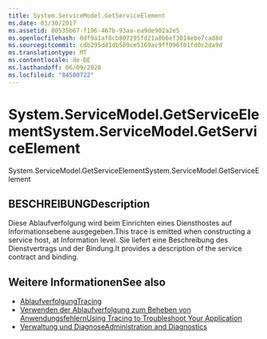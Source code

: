```yaml
---
title: System.ServiceModel.GetServiceElement
ms.date: 03/30/2017
ms.assetid: 80535b67-f196-467b-93aa-ea9de902a2e5
ms.openlocfilehash: 0df9a1af8cb807295fd21a8b6ef3014ebe7cad8d
ms.sourcegitcommit: cdb295dd1db589ce5169ac9ff096f01fd0c2da9d
ms.translationtype: MT
ms.contentlocale: de-DE
ms.lasthandoff: 06/09/2020
ms.locfileid: "84580722"
---
```

# <a name="systemservicemodelgetserviceelement"></a><span data-ttu-id="16f36-102">System.ServiceModel.GetServiceElement</span><span class="sxs-lookup"><span data-stu-id="16f36-102">System.ServiceModel.GetServiceElement</span></span>
<span data-ttu-id="16f36-103">System.ServiceModel.GetServiceElement</span><span class="sxs-lookup"><span data-stu-id="16f36-103">System.ServiceModel.GetServiceElement</span></span>  
  
## <a name="description"></a><span data-ttu-id="16f36-104">BESCHREIBUNG</span><span class="sxs-lookup"><span data-stu-id="16f36-104">Description</span></span>  
 <span data-ttu-id="16f36-105">Diese Ablaufverfolgung wird beim Einrichten eines Diensthostes auf Informationsebene ausgegeben.</span><span class="sxs-lookup"><span data-stu-id="16f36-105">This trace is emitted when constructing a service host, at Information level.</span></span> <span data-ttu-id="16f36-106">Sie liefert eine Beschreibung des Dienstvertrags und der Bindung.</span><span class="sxs-lookup"><span data-stu-id="16f36-106">It provides a description of the service contract and binding.</span></span>  
  
## <a name="see-also"></a><span data-ttu-id="16f36-107">Weitere Informationen</span><span class="sxs-lookup"><span data-stu-id="16f36-107">See also</span></span>

- [<span data-ttu-id="16f36-108">Ablaufverfolgung</span><span class="sxs-lookup"><span data-stu-id="16f36-108">Tracing</span></span>](index.md)
- [<span data-ttu-id="16f36-109">Verwenden der Ablaufverfolgung zum Beheben von Anwendungsfehlern</span><span class="sxs-lookup"><span data-stu-id="16f36-109">Using Tracing to Troubleshoot Your Application</span></span>](using-tracing-to-troubleshoot-your-application.md)
- [<span data-ttu-id="16f36-110">Verwaltung und Diagnose</span><span class="sxs-lookup"><span data-stu-id="16f36-110">Administration and Diagnostics</span></span>](../index.md)
